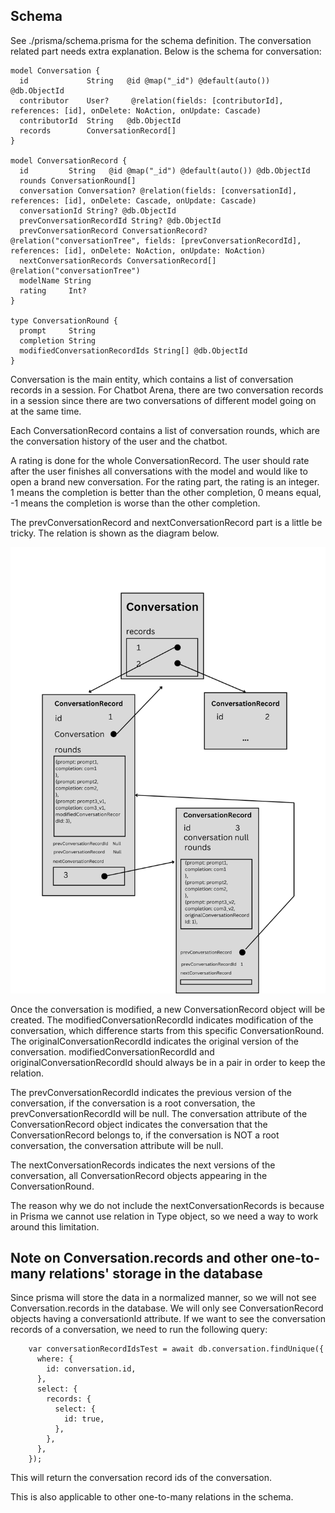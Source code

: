 ## Schema

See ./prisma/schema.prisma for the schema definition.
The conversation related part needs extra explanation.
Below is the schema for conversation:

```
model Conversation {
  id             String   @id @map("_id") @default(auto()) @db.ObjectId
  contributor    User?     @relation(fields: [contributorId], references: [id], onDelete: NoAction, onUpdate: Cascade)
  contributorId  String   @db.ObjectId
  records        ConversationRecord[]
}

model ConversationRecord {
  id         String   @id @map("_id") @default(auto()) @db.ObjectId
  rounds ConversationRound[]
  conversation Conversation? @relation(fields: [conversationId], references: [id], onDelete: Cascade, onUpdate: Cascade)
  conversationId String? @db.ObjectId
  prevConversationRecordId String? @db.ObjectId
  prevConversationRecord ConversationRecord? @relation("conversationTree", fields: [prevConversationRecordId], references: [id], onDelete: NoAction, onUpdate: NoAction)
  nextConversationRecords ConversationRecord[] @relation("conversationTree")
  modelName String
  rating     Int?
}

type ConversationRound {
  prompt     String
  completion String
  modifiedConversationRecordIds String[] @db.ObjectId
}
```

Conversation is the main entity, which contains a list of conversation records in a session. For Chatbot Arena, there are two conversation records in a session since there are two conversations of different model going on at the same time.

Each ConversationRecord contains a list of conversation rounds, which are the conversation history of the user and the chatbot.

A rating is done for the whole ConversationRecord. The user should rate after the user finishes all conversations with the model and would like to open a brand new conversation. For the rating part, the rating is an integer. 1 means the completion is better than the other completion, 0 means equal, -1 means the completion is worse than the other completion.

The prevConversationRecord and nextConversationRecord part is a little be tricky. The relation is shown as the diagram below.

![Illustration of the schema](./public/conversation_schema_explanation.png)

Once the conversation is modified, a new ConversationRecord object will be created. The modifiedConversationRecordId indicates modification of the conversation, which difference starts from this specific ConversationRound. The originalConversationRecordId indicates the original version of the conversation. modifiedConversationRecordId and originalConversationRecordId should always be in a pair in order to keep the relation.

The prevConversationRecordId indicates the previous version of the conversation, if the conversation is a root conversation, the prevConversationRecordId will be null. The conversation attribute of the ConversationRecord object indicates the conversation that the ConversationRecord belongs to, if the conversation is NOT a root conversation, the conversation attribute will be null.

The nextConversationRecords indicates the next versions of the conversation, all ConversationRecord objects appearing in the ConversationRound.

The reason why we do not include the nextConversationRecords is because in Prisma we cannot use relation in Type object, so we need a way to work around this limitation.

## Note on Conversation.records and other one-to-many relations' storage in the database

Since prisma will store the data in a normalized manner, so we will not see Conversation.records in the database. We will only see ConversationRecord objects having a conversationId attribute. If we want to see the conversation records of a conversation, we need to run the following query:

```=javascript
    var conversationRecordIdsTest = await db.conversation.findUnique({
      where: {
        id: conversation.id,
      },
      select: {
        records: {
          select: {
            id: true,
          },
        },
      },
    });
```

This will return the conversation record ids of the conversation.

This is also applicable to other one-to-many relations in the schema.
